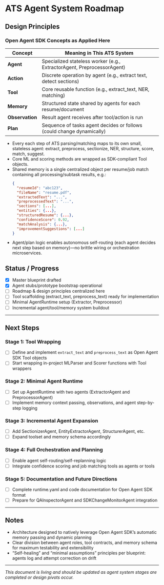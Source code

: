 # ATS Agent System Roadmap

## Design Principles

### Open Agent SDK Concepts as Applied Here

| Concept       | Meaning in This ATS System                                              |
|---------------|------------------------------------------------------------------------|
| **Agent**     | Specialized stateless worker (e.g., ExtractorAgent, PreprocessorAgent)  |
| **Action**    | Discrete operation by agent (e.g., extract text, detect sections)       |
| **Tool**      | Core reusable function (e.g., extract_text, NER, matching)             |
| **Memory**    | Structured state shared by agents for each resume/document              |
| **Observation** | Result agent receives after tool/action is run                          |
| **Plan**      | Sequence of tasks agent decides or follows (could change dynamically)   |

- Every each step of ATS parsing/matching maps to its own small, stateless agent: extract, preprocess, sectionize, NER, structure, score, match, suggest.
- Core ML and scoring methods are wrapped as SDK-compliant Tool objects.
- Shared memory is a single centralized object per resume/job match containing all processing/subtask results, e.g.:
  ```json
  {
    "resumeId": "abc123",
    "fileName": "resume.pdf",
    "extractedText": "...",
    "preprocessedText": "...",
    "sections": [...],
    "entities": {...},
    "structuredResume": {...},
    "confidenceScore": 0.92,
    "matchAnalysis": {...},
    "improvementSuggestions": [...]
  }
  ```
- Agent/plan logic enables autonomous self-routing (each agent decides next step based on memory)—no brittle wiring or orchestration microservices.

## Status / Progress

- [x] Master blueprint drafted
- [x] Agent stubs/prototype bootstrap operational
- [ ] Roadmap & design principles centralized here
- [ ] Tool scaffolding (extract_text, preprocess_text) ready for implementation
- [ ] Minimal AgentRuntime setup (Extractor, Preprocessor)
- [ ] Incremental agent/tool/memory system buildout

---

## Next Steps

### Stage 1: Tool Wrapping
- [ ] Define and implement `extract_text` and `preprocess_text` as Open Agent SDK Tool objects
- [ ] Start wrapping in-project MLParser and Scorer functions with Tool wrappers

### Stage 2: Minimal Agent Runtime
- [ ] Set up AgentRuntime with two agents (ExtractorAgent and PreprocessorAgent)
- [ ] Implement memory context passing, observations, and agent step-by-step logging

### Stage 3: Incremental Agent Expansion
- [ ] Add SectionizerAgent, EntityExtractorAgent, StructurerAgent, etc.
- [ ] Expand toolset and memory schema accordingly

### Stage 4: Full Orchestration and Planning
- [ ] Enable agent self-routing/self-replanning logic
- [ ] Integrate confidence scoring and job matching tools as agents or tools

### Stage 5: Documentation and Future Directions
- [ ] Complete runtime.yaml and code documentation for Open Agent SDK format
- [ ] Prepare for QAInspectorAgent and SDKChangeMonitorAgent integration

---

## Notes

- Architecture designed to natively leverage Open Agent SDK’s automatic memory passing and dynamic planning
- Clear division between agent roles, tool contracts, and memory schema for maximum testability and extensibility
- “Self-healing” and “minimal assumptions” principles per blueprint: agents log and attempt correction on drift

---

_This document is living and should be updated as agent system stages are completed or design pivots occur._

